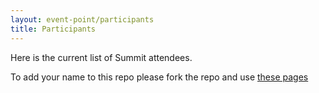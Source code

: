 ```yaml
---
layout: event-point/participants
title: Participants
---
```



Here is the current list of Summit attendees.

To add your name to this repo please fork the repo and use [these pages](https://github.com/OWASP/owasp-summit-2017/tree/master/Participants')